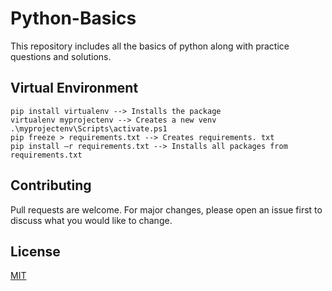 # Python-Basics
This repository includes all the basics of python along with practice questions and solutions. 

## Virtual Environment
```env
pip install virtualenv --> Installs the package
virtualenv myprojectenv --> Creates a new venv
.\myprojectenv\Scripts\activate.ps1 
pip freeze > requirements.txt --> Creates requirements. txt
pip install –r requirements.txt --> Installs all packages from requirements.txt
```
## Contributing
Pull requests are welcome. For major changes, please open an issue first to discuss what you would like to change.

## License
[MIT](LICENSE)
